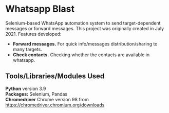 # Whatsapp Blast
Selenium-based WhatsApp automation system to send target-dependent messages or forward messages. This project was originally created in July 2021. Features developed:

- **Forward messages.** For quick info/messages distribution/sharing to many targets.
- **Check contacts.** Checking whether the contacts are available in whatsapp.

## Tools/Libraries/Modules Used

**Python** version 3.9 \
**Packages:** Selenium, Pandas \
**Chromedriver** Chrome version 98 from https://chromedriver.chromium.org/downloads

